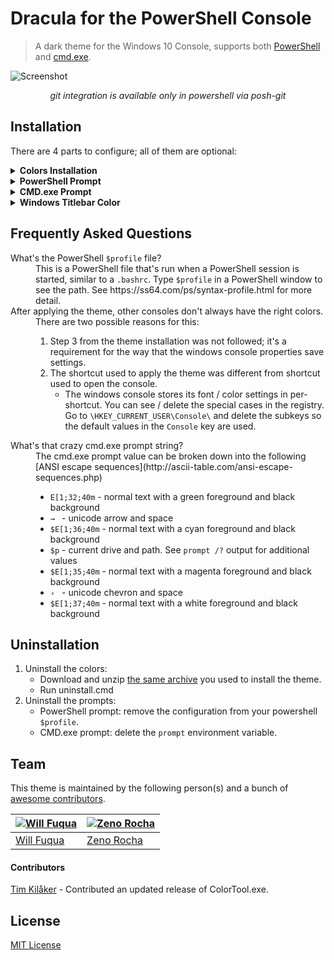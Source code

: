 # Dracula for the PowerShell Console

> A dark theme for the Windows 10 Console, supports both [PowerShell](https://github.com/PowerShell/PowerShell) and [cmd.exe](https://en.wikipedia.org/wiki/Cmd.exe).

![Screenshot](https://raw.githubusercontent.com/waf/dracula-cmd/master/images/screenshot.png)

<p align="center"><i>git integration is available only in powershell via posh-git</i></p>

## Installation

There are 4 parts to configure; all of them are optional:


<details><summary><strong>Colors Installation</strong></summary>
<p>

1. [Download and unzip](https://raw.githubusercontent.com/waf/dracula-cmd/master/dist/ColorTool.zip) ColorTool. The [source code](https://github.com/Microsoft/Terminal/tree/master/src/tools/ColorTool) is available from Microsoft.
1. Open PowerShell, navigate to unzipped `ColorTool` directory, and run `install.cmd`.
1. Right-click on the window titlebar and choose `Properties`, then on the `Font` tab choose Consolas. Click `OK` to save.
    - Note that this step is required, even if your font is already set to Consolas, due to the way that the windows console saves its settings.

For cmd.exe support, perform the same steps above but in a cmd.exe window.

</p>
</details>

<details><summary><strong>PowerShell Prompt</strong></summary>
<p>

1. Install the 1.0 version of posh-git.
    - It's currently prerelease, so you'll need to install it with `Install-Module -Name posh-git -AllowPrerelease -Force`
    - If you don't have an `-AllowPrerelease` flag, upgrade PowerShellGet with `Install-Module -Name PowerShellGet -Force` first.
1. Ensure the latest version of PSReadLine (2.0 or later) is installed. It's installed by default in Windows 10, but you'll most likely [need to upgrade it](https://github.com/lzybkr/PSReadLine#user-content-upgrading).
    - You can verify that 2.0 was installed by running `(Get-Module PSReadLine).Version`. If the installation does not appear to work, please see [this issue in PSReadLine](https://github.com/PowerShell/PowerShellGet/issues/318#issuecomment-418605987)
1. Include [this powershell configuration](https://github.com/dracula/powershell/blob/master/theme/dracula-prompt-configuration.ps1) in your PowerShell `$profile` file.<sup>[1](#whats-the-powershell-profile-file "What's the PowerShell `$profile` file?")</sup>

</p>
</details>

<details><summary><strong>CMD.exe Prompt</strong></summary>
<p>

Set the environment variable `prompt` to `$E[1;32;40m→ $E[1;36;40m$p$E[1;35;40m› $E[1;37;40m`

</p>
</details>

<details><summary><strong>Windows Titlebar Color</strong></summary>
<p>

In Windows 10, the titlebar color can be set system-wide in Settings → Personalization → Colors → Custom color → More → #262835.

</p>
</details>

## Frequently Asked Questions

<dl>
    <dt>What's the PowerShell <code>$profile</code> file?</dt>
    <dd>This is a PowerShell file that's run when a PowerShell session is started, similar to a <code>.bashrc</code>. Type <code>$profile</code> in a PowerShell window to see the path. See https://ss64.com/ps/syntax-profile.html for more detail.</dd>
    <dt>After applying the theme, other consoles don't always have the right colors.</dt>
    <dd>There are two possible reasons for this:
        <ol>
            <li>Step 3 from the theme installation was not followed; it's a requirement for the way that the windows console properties save settings.</li>
            <li>The shortcut used to apply the theme was different from shortcut used to open the console.
                <ul>
                    <li>The windows console stores its font / color settings in per-shortcut. You can see / delete the special cases in the registry. Go to <code>\HKEY_CURRENT_USER\Console\</code> and delete the subkeys so the default values in the <code>Console</code> key are used.</li>
                </ul>
            </li>
        </ol>
    </dd>
    <dt>What's that crazy cmd.exe prompt string?</dt>
    <dd>The cmd.exe prompt value can be broken down into the following [ANSI escape sequences](http://ascii-table.com/ansi-escape-sequences.php)
        <ul>
            <li><code>E[1;32;40m</code> - normal text with a green foreground and black background</li>
            <li><code>→ </code> - unicode arrow and space</li>
            <li><code>$E[1;36;40m</code> - normal text with a cyan foreground and black background</li>
            <li><code>$p</code> - current drive and path. See <code>prompt /?</code> output for additional values</li>
            <li><code>$E[1;35;40m</code> - normal text with a magenta foreground and black background</li>
            <li><code>› </code> - unicode chevron and space</li>
            <li><code>$E[1;37;40m</code> - normal text with a white foreground and black background</li>
        </ul>
    </dd>
</dl>

## Uninstallation

1. Uninstall the colors:
    - Download and unzip [the same archive](https://raw.githubusercontent.com/waf/dracula-cmd/master/dist/ColorTool.zip) you used to install the theme.
    - Run uninstall.cmd
1. Uninstall the prompts:
    - PowerShell prompt: remove the configuration from your powershell `$profile`.
    - CMD.exe prompt: delete the `prompt` environment variable.

## Team

This theme is maintained by the following person(s) and a bunch of [awesome contributors](https://github.com/dracula/powershell/graphs/contributors).

[![Will Fuqua](https://avatars3.githubusercontent.com/u/97195?v=3&s=70)](https://github.com/waf) | [![Zeno Rocha](https://avatars2.githubusercontent.com/u/398893?v=3&s=70)](https://github.com/zenorocha)
--- | ---
[Will Fuqua](https://github.com/waf) | [Zeno Rocha](https://github.com/zenorocha)

#### Contributors

[Tim Kilåker](https://github.com/TKilaker) - Contributed an updated release of ColorTool.exe.

## License

[MIT License](./LICENSE)
